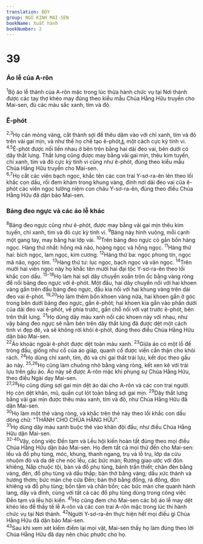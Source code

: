 ```yaml
---
translation: BDY
group: NGŨ KINH MAI-SEN
bookName: Xuất hành 
bookNumber: 2
---
```


<div class="title"><h1>39</h1><h3>Áo lễ của A-rôn</h3></div>
<span class="verse xu_39_1"><sup>1</sup>Bộ áo lễ thánh của A-rôn mặc trong lúc thừa hành chức vụ tại Nơi thánh được các tay thợ khéo may đúng theo kiểu mẫu Chúa Hằng Hữu truyền cho Mai-sen, đủ các màu sắc xanh, tím và đỏ.</span>
<div class="title"><h3>Ê-phót</h3></div>
<span class="verse xu_39_2 xu_39_3"><sup>2,3</sup>Họ cán mỏng vàng, cắt thành sợi để thêu dặm vào với chỉ xanh, tím và đỏ trên vải gai mịn, và như thế họ chế tạo ê-phót<a href="#" data-toggle="tooltip" data-placement="bottom" title="Một thứ áo ngấn đặc biệt của thầy tế lễ tối cao">⚓</a> một cách cực kỳ tinh vi. </span>
<span class="verse xu_39_4 xu_39_5"><sup>4,5</sup>Ê-phót được nối liền nhau ở bên trên bằng hai dải đeo vai, bên dưới có dây thắt lưng. Thắt lưng cũng được may bằng vải gai mịn, thêu kim tuyến, chỉ xanh, tím và đỏ cực kỳ tinh vi cũng như ê-phót, đúng theo kiểu mẫu Chúa Hằng Hữu truyền cho Mai-sen.<br/></span>
<span class="verse xu_39_6 xu_39_7"><sup>6,7</sup>Họ cắt các viên bạch ngọc, khắc tên các con trai Y-sơ-ra-ên lên theo lối khắc con dấu, rồi đem khảm trong khung vàng, đính nơi dải đeo vai của ê-phót các viên ngọc tưởng niệm con cháu Y-sơ-ra-ên, đúng theo điều Chúa Hằng Hữu đã dặn bảo Mai-sen.</span>
<div class="title"><h3>Bảng đeo ngực và các áo lễ khác</h3></div>
<span class="verse xu_39_8"><sup>8</sup>Bảng đeo ngực cũng như ê-phót, được may bằng vải gai mịn thêu kim tuyến, chỉ xanh, tím và đỏ cực kỳ tinh vi. </span>
<span class="verse xu_39_9"><sup>9</sup>Bảng này hình vuông, mỗi cạnh một gang tay, may bằng hai lớp vải. </span>
<span class="verse xu_39_10"><sup>10</sup>Trên bảng đeo ngực có gắn bốn hàng ngọc. Hàng thứ nhất: hồng mã não, hoàng ngọc và hồng ngọc. </span>
<span class="verse xu_39_11"><sup>11</sup>Hàng thứ hai: bích ngọc, lam ngọc, kim cương. </span>
<span class="verse xu_39_12"><sup>12</sup>Hàng thứ ba: ngọc phong tín, ngọc mã não, ngọc tím. </span>
<span class="verse xu_39_13"><sup>13</sup>Hàng thứ tư: lục ngọc, bạch ngọc và vân ngọc. </span>
<span class="verse xu_39_14"><sup>14</sup>Trên mười hai viên ngọc này họ khắc tên mười hai đại tộc Y-sơ-ra-ên theo lối khắc con dấu. </span>
<span class="verse xu_39_15 xu_39_16 xu_39_17 xu_39_18"><sup>15-18</sup>Họ làm hai sợi dây chuyền xoắn trôn ốc bằng vàng ròng để nối bảng đeo ngực với ê-phót. Một đầu, hai dây chuyền nối với hai khoen vàng gắn trên đầu bảng đeo ngực, đầu kia nối với hai khung vàng trên dải đeo vai ê-phót. </span>
<span class="verse xu_39_19 xu_39_20"><sup>19,20</sup>Họ làm thêm bốn khoen vàng nữa, hai khoen gắn ở góc trong bên dưới bảng đeo ngực, gần ê-phót; hai khoen kia gắn vào phần dưới của dải đeo vai ê-phót, về phía trước, gần chỗ nối với vạt trước ê-phót, bên trên thắt lưng. </span>
<span class="verse xu_39_21"><sup>21</sup>Họ dùng dây màu xanh nối các khoen này với nhau, như vậy bảng đeo ngực sẽ nằm bên trên dây thắt lưng đã được dệt một cách tinh vi đẹp đẽ, và sẽ không rời khỏi ê-phót, đúng theo điều Chúa Hằng Hữu dặn bảo Mai-sen.<br/></span>
<span class="verse xu_39_22"><sup>22</sup>Áo khoác ngoài ê-phót được dệt toàn màu xanh. </span>
<span class="verse xu_39_23"><sup>23</sup>Giữa áo có một lỗ để tròng đầu, giống như cổ của áo giáp, quanh cổ được viền cẩn thận cho khỏi rách. </span>
<span class="verse xu_39_24"><sup>24</sup>Họ dùng chỉ xanh, tím, đỏ và chỉ gai thắt trái lựu, kết dọc theo gấu áo này. </span>
<span class="verse xu_39_25 xu_39_26"><sup>25,26</sup>Họ cũng làm chuông nhỏ bằng vàng ròng, kết xen kẽ với trái lựu trên gấu áo. Áo này sẽ được A-rôn mặc khi phụng sự Chúa Hằng Hữu, theo điều Ngài dạy Mai-sen.<br/></span>
<span class="verse xu_39_27 xu_39_28"><sup>27,28</sup>Họ cũng dùng sợi gai mịn dệt áo dài cho A-rôn và các con trai người. Họ còn dệt khăn, mũ, quần cụt lót toàn bằng sợi gai mịn. </span>
<span class="verse xu_39_29"><sup>29</sup>Dây thắt lưng bằng vải gai mịn được thêu màu xanh, tím và đỏ, như Chúa Hằng Hữu đã dặn Mai-sen.<br/></span>
<span class="verse xu_39_30"><sup>30</sup>Họ làm một thẻ vàng ròng, và khắc trên thẻ này theo lối khắc con dấu dòng chữ: &#34;THÁNH CHO CHÚA HẰNG HỮU&#34;.<br/></span>
<span class="verse xu_39_31"><sup>31</sup>Họ dùng dây màu xanh buộc thẻ vào khăn đội đầu, như điều Chúa Hằng Hữu dặn Mai-sen.<br/></span>
<span class="verse xu_39_32 xu_39_33 xu_39_34 xu_39_35 xu_39_36 xu_39_37 xu_39_38 xu_39_39 xu_39_40"><sup>32-40</sup>Vậy, công việc Đền tạm và Lều hội kiến hoàn tất đúng theo mọi điều Chúa Hằng Hữu dặn bảo Mai-sen. Họ đem tất cả mọi thứ đến cho Mai-sen: lều và đồ phụ tùng, móc, khung, thanh ngang, trụ và lỗ trụ, lớp da cừu nhuộm đỏ và da dê che nóc lều, các bức màn; Rương giao ước với đòn khiêng, Nắp chuộc tội, bàn và đồ phụ tùng, bánh trần thiết; chân đèn bằng vàng, đèn, đồ phụ tùng và dầu thắp; bàn thờ bằng vàng; dầu xức thánh và hương thơm; bức màn che cửa Đền; bàn thờ bằng đồng, rá đồng, đòn khiêng và đồ phụ tùng; bồn tắm và chân bồn; các bức màn che quanh hành lang, dây và đinh, cùng với tất cả các đồ phụ tùng dùng trong công việc Đền tạm và lều hội kiến. </span>
<span class="verse xu_39_41"><sup>41</sup>Họ cũng đem cho Mai-sen các bộ áo lễ may dệt khéo léo để thầy tế lễ A-rôn và các con trai A-rôn mặc trong lúc thi hành chức vụ tại Nơi thánh. </span>
<span class="verse xu_39_42"><sup>42</sup>Người Y-sơ-ra-ên thực hiện hết mọi điều gì Chúa Hằng Hữu đã dặn bảo Mai-sen.<br/></span>
<span class="verse xu_39_43"><sup>43</sup>Sau khi xem xét kiểm điểm lại mọi vật, Mai-sen thấy họ làm đúng theo lời Chúa Hằng Hữu đã dạy nên chúc phước cho họ.</span>
